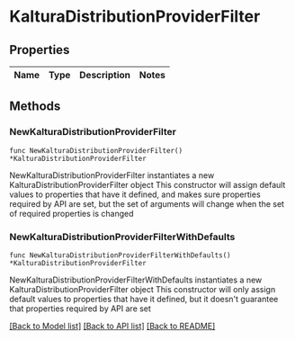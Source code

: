 # KalturaDistributionProviderFilter

## Properties

Name | Type | Description | Notes
------------ | ------------- | ------------- | -------------

## Methods

### NewKalturaDistributionProviderFilter

`func NewKalturaDistributionProviderFilter() *KalturaDistributionProviderFilter`

NewKalturaDistributionProviderFilter instantiates a new KalturaDistributionProviderFilter object
This constructor will assign default values to properties that have it defined,
and makes sure properties required by API are set, but the set of arguments
will change when the set of required properties is changed

### NewKalturaDistributionProviderFilterWithDefaults

`func NewKalturaDistributionProviderFilterWithDefaults() *KalturaDistributionProviderFilter`

NewKalturaDistributionProviderFilterWithDefaults instantiates a new KalturaDistributionProviderFilter object
This constructor will only assign default values to properties that have it defined,
but it doesn't guarantee that properties required by API are set


[[Back to Model list]](../README.md#documentation-for-models) [[Back to API list]](../README.md#documentation-for-api-endpoints) [[Back to README]](../README.md)


